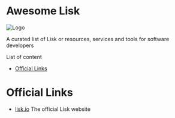 Awesome Lisk
===============
![Logo](awesome-lisk/Lisk.jpg)

A curated list of Lisk or resources, services and tools for software developers

List of content

- [Official Links](#official)

# Official Links
* [lisk.io](https://lisk.io) The official Lisk website
